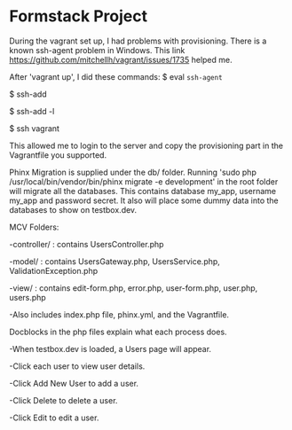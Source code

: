 # Formstack Project

During the vagrant set up, I had problems with provisioning. There is a known ssh-agent problem in Windows. This link https://github.com/mitchellh/vagrant/issues/1735 helped me.

After 'vagrant up', I did these commands:
$ eval `ssh-agent`

$ ssh-add

$ ssh-add -l

$ ssh vagrant

This allowed me to login to the server and copy the provisioning part in the Vagrantfile you supported.

Phinx Migration is supplied under the db/ folder. Running 'sudo php /usr/local/bin/vendor/bin/phinx migrate -e development' in the root folder will migrate all the databases. This contains database my_app, username my_app and password secret. It also will place some dummy data into the databases to show on testbox.dev.

MCV Folders:

-controller/ : contains UsersController.php

-model/ : contains UsersGateway.php, UsersService.php, ValidationException.php

-view/ : contains edit-form.php, error.php, user-form.php, user.php, users.php

-Also includes index.php file, phinx.yml, and the Vagrantfile.


Docblocks in the php files explain what each process does.

-When testbox.dev is loaded, a Users page will appear.

-Click each user to view user details.

-Click Add New User to add a user.

-Click Delete to delete a user.

-Click Edit to edit a user.


